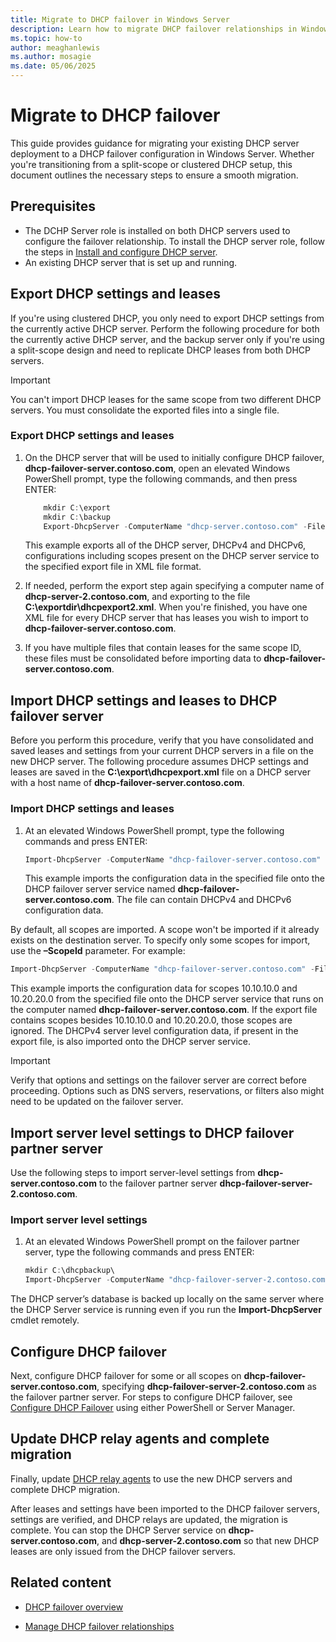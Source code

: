 ```yaml
---
title: Migrate to DHCP failover in Windows Server
description: Learn how to migrate DHCP failover relationships in Windows Server. This guide provides steps for migrating an existing DHCP failover deployment on Windows Server.
ms.topic: how-to
author: meaghanlewis
ms.author: mosagie
ms.date: 05/06/2025
---
```

# Migrate to DHCP failover

This guide provides guidance for migrating your existing DHCP server deployment to a DHCP failover configuration in Windows Server. Whether you're transitioning from a split-scope or clustered DHCP setup, this document outlines the necessary steps to ensure a smooth migration.

## Prerequisites

- The DCHP Server role is installed on both DHCP servers used to configure the failover relationship. To install the DHCP server role, follow the steps in [Install and configure DHCP server](/windows-server/networking/technologies/dhcp/quickstart-install-configure-dhcp-server).
- An existing DHCP server that is set up and running.

## Export DHCP settings and leases

If you're using clustered DHCP, you only need to export DHCP settings from the currently active DHCP server. Perform the following procedure for both the currently active DHCP server, and the backup server only if you're using a split-scope design and need to replicate DHCP leases from both DHCP servers.

> [!IMPORTANT]
> You can't import DHCP leases for the same scope from two different DHCP servers. You must consolidate the exported files into a single file.

### Export DHCP settings and leases

1. On the DHCP server that will be used to initially configure DHCP failover, **dhcp-failover-server.contoso.com**, open an elevated Windows PowerShell prompt, type the following commands, and then press ENTER:

    ```powershell
        mkdir C:\export
        mkdir C:\backup
        Export-DhcpServer -ComputerName "dhcp-server.contoso.com" -File "C:\exportdir\dhcpexport.xml"
    ```

    This example exports all of the DHCP server, DHCPv4 and DHCPv6, configurations including scopes present on the DHCP server service to the specified export file in XML file format.

1. If needed, perform the export step again specifying a computer name of **dhcp-server-2.contoso.com**, and exporting to the file **C:\exportdir\dhcpexport2.xml**. When you're finished, you have one XML file for every DHCP server that has leases you wish to import to **dhcp-failover-server.contoso.com**.

1. If you have multiple files that contain leases for the same scope ID, these files must be consolidated before importing data to **dhcp-failover-server.contoso.com**.

## Import DHCP settings and leases to DHCP failover server

Before you perform this procedure, verify that you have consolidated and saved leases and settings from your current DHCP servers in a file on the new DHCP server. The following procedure assumes DHCP settings and leases are saved in the **C:\export\dhcpexport.xml** file on a DHCP server with a host name of **dhcp-failover-server.contoso.com**.

### Import DHCP settings and leases

1. At an elevated Windows PowerShell prompt, type the following commands and press ENTER:

    ```powershell
    Import-DhcpServer -ComputerName "dhcp-failover-server.contoso.com" -File "C:\exports\dhcpexport.xml" -BackupPath "C:\dhcpbackup\"
    ```

    This example imports the configuration data in the specified file onto the DHCP failover server service named **dhcp-failover-server.contoso.com**. The file can contain DHCPv4 and DHCPv6 configuration data.

By default, all scopes are imported. A scope won't be imported if it already exists on the destination server. To specify only some scopes for import, use the **–ScopeId** parameter. For example:

```powershell
Import-DhcpServer -ComputerName "dhcp-failover-server.contoso.com" -File "C:\exports\dhcpexport.xml" -BackupPath "C:\dhcpbackup\" -ScopeId 10.10.10.0,10.20.20.0
```

This example imports the configuration data for scopes 10.10.10.0 and 10.20.20.0 from the specified file onto the DHCP server service that runs on the computer named **dhcp-failover-server.contoso.com**. If the export file contains scopes besides 10.10.10.0 and 10.20.20.0, those scopes are ignored. The DHCPv4 server level configuration data, if present in the export file, is also imported onto the DHCP server service.

> [!IMPORTANT]
> Verify that options and settings on the failover server are correct before proceeding. Options such as DNS servers, reservations, or filters also might need to be updated on the failover server.

## Import server level settings to DHCP failover partner server

Use the following steps to import server-level settings from **dhcp-server.contoso.com** to the failover partner server **dhcp-failover-server-2.contoso.com**.

### Import server level settings

1. At an elevated Windows PowerShell prompt on the failover partner server, type the following commands and press ENTER:

    ```powershell
    mkdir C:\dhcpbackup\
    Import-DhcpServer -ComputerName "dhcp-failover-server-2.contoso.com" -File "C:\exports\dhcpexport.xml" -BackupPath "C:\dhcpbackup\"
    ```

The DHCP server’s database is backed up locally on the same server where the DHCP Server service is running even if you run the **Import-DhcpServer** cmdlet remotely.

## Configure DHCP failover

Next, configure DHCP failover for some or all scopes on **dhcp-failover-server.contoso.com**, specifying **dhcp-failover-server-2.contoso.com** as the failover partner server. For steps to configure DHCP failover, see [Configure DHCP Failover](/windows-server/networking/technologies/dhcp/manage-dhcp-failover-relationships?tabs=powershell#configure-failover-relationships) using either PowerShell or Server Manager.

## Update DHCP relay agents and complete migration

Finally, update [DHCP relay agents](/windows-server/networking/technologies/dhcp/dhcp-failover#relay-agents) to use the new DHCP servers and complete DHCP migration.

After leases and settings have been imported to the DHCP failover servers, settings are verified, and DHCP relays are updated, the migration is complete. You can stop the DHCP Server service on **dhcp-server.contoso.com**, and **dhcp-server-2.contoso.com** so that new DHCP leases are only issued from the DHCP failover servers.

## Related content

- [DHCP failover overview](/windows-server/networking/technologies/dhcp/dhcp-failover)

- [Manage DHCP failover relationships](/windows-server/networking/technologies/dhcp/manage-dhcp-failover-relationships?tabs=powershell)
